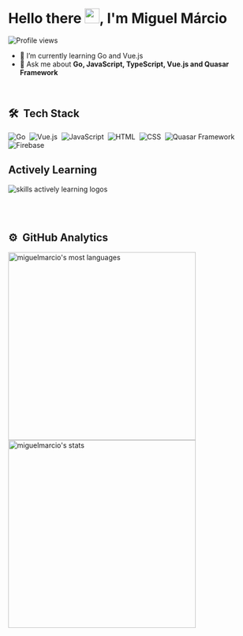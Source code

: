 <h1 align="left">Hello there <img src="https://raw.githubusercontent.com/kaueMarques/kaueMarques/master/hi.gif" height="30px">, I'm Miguel Márcio</h1>
<p align="left"> <img src="https://komarev.com/ghpvc/?username=Miguelm-del&style=flat-square&color=blueviolet" alt="Profile views" /> </p>

- 🌱 I’m currently learning Go and Vue.js 
- 💬 Ask me about **Go, JavaScript, TypeScript, Vue.js and Quasar Framework**

<br>

## 🛠 &nbsp;Tech Stack

![Go](https://img.shields.io/badge/-Go-05122A?style=flat&logo=go)&nbsp;
![Vue.js](https://img.shields.io/badge/-Vue.js-05122A?style=flat&logo=vue.js)&nbsp;
![JavaScript](https://img.shields.io/badge/-JavaScript-05122A?style=flat&logo=javascript)&nbsp;
![HTML](https://img.shields.io/badge/-HTML-05122A?style=flat&logo=HTML5)&nbsp;
![CSS](https://img.shields.io/badge/-CSS-05122A?style=flat&logo=CSS3&logoColor=1572B6)&nbsp;
![Quasar Framework](https://img.shields.io/badge/-Quasar-05122A?style=flat&logo=Quasar&logoColor=1572B2)&nbsp;
![Firebase](https://img.shields.io/badge/-Firebase-05122A?style=flat&logo=firebase)&nbsp;



<div align="left">
  <h2>Actively Learning</h2>
  <img src="https://skillicons.dev/icons?i=go,vuejs,postgres,firebase,html,css,js" alt="skills actively learning logos"> <br> 
</div>

<br><br/>

## ⚙️ &nbsp;GitHub Analytics
<p align="left">
<img width="380em" src="https://github-readme-stats.vercel.app/api/top-langs/?username=Miguelm-del&layout=compact&theme=tokyonight" alt="miguelmarcio's most languages"/>
 <img width="380em" src="https://github-readme-stats.vercel.app/api?username=Miguelm-del&show_icons=true&theme=tokyonight" alt="miguelmarcio's stats"/>
</p>

<!--   GitHub stats graph -->
<!-- ## 📈 GitHub Activity Graph: -->
<!--![Miguelm-del's github activity graph](https://github-readme-activity-graph.cyclic.app/graph?username=Miguelm-del&theme=github-compact) -->
